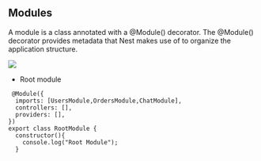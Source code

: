 ## Modules
A module is a class annotated with a @Module() decorator. The @Module() decorator provides metadata that Nest makes use of to organize the application structure.

<img src="https://docs.nestjs.com/assets/Modules_1.png">

- Root module
```Nestjs
 @Module({
  imports: [UsersModule,OrdersModule,ChatModule],
  controllers: [],
  providers: [],
})
export class RootModule {
  constructor(){
    console.log("Root Module");
  }
```
